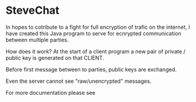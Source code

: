 # SteveChat
In hopes to cotribute to a fight for full encryption of trafic on the internet,
I have created this Java program to serve for ecnrypted communication between multiple parties.

How does it work?
At the start of a client program a new pair of private / public key is generated on that CLIENT. 

Before first message between to parties, public keys are exchanged. 

Even the server cannot see "raw/unencrypted" messages. 

For more documentation please see 
